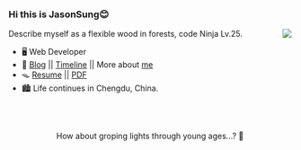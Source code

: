 ### Hi this is JasonSung😊

<img align="right" src="https://github-readme-stats-beige-beta-77.vercel.app/api?username=LolipopJ&show_icons=true&count_private=true&hide_title=true&include_all_commits=true&theme=vue">

Describe myself as a flexible wood in forests, code Ninja Lv.25.

- 🖥️ Web Developer
- 📝 [Blog](https://blog.towind.fun/) || [Timeline](https://timeline.towind.fun) || More about [me](https://blog.towind.fun/about-me)
- 🪤 [Resume](https://resume.towind.fun/?lang=zh) || [PDF](https://cdn.jsdelivr.net/gh/lolipopj/resume/exports/resume-zh.pdf)
- 🏙️ Life continues in Chengdu, China.

<br>
<br>

<p align="center">How about groping lights through young ages...? 🌠</p>

<br>
